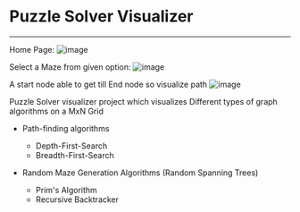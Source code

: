 # Puzzle Solver Visualizer
---
Home Page:
![image](https://user-images.githubusercontent.com/64826301/187038264-df4e85fa-2b22-4216-910b-6228419b4bb5.png)

Select a Maze from given option:
![image](https://user-images.githubusercontent.com/64826301/187038325-de918b7e-2c6d-4dbd-8203-6473b0f8a92a.png)

A start node able to get till End node so visualize path 
![image](https://user-images.githubusercontent.com/64826301/187038325-de918b7e-2c6d-4dbd-8203-6473b0f8a92a.png)





Puzzle Solver visualizer project which visualizes Different types of graph algorithms on a MxN Grid
- Path-finding algorithms 
    - Depth-First-Search
    - Breadth-First-Search
    
- Random Maze Generation Algorithms (Random Spanning Trees)
    - Prim's Algorithm
    - Recursive Backtracker
